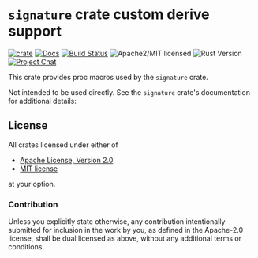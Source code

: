 # `signature` crate custom derive support

[![crate][crate-image]][crate-link]
[![Docs][docs-image]][docs-link]
[![Build Status][build-image]][build-link]
![Apache2/MIT licensed][license-image]
![Rust Version][rustc-image]
[![Project Chat][chat-image]][chat-link]

This crate provides proc macros used by the `signature` crate.

Not intended to be used directly. See the `signature` crate's documentation
for additional details:

## License

All crates licensed under either of

 * [Apache License, Version 2.0](http://www.apache.org/licenses/LICENSE-2.0)
 * [MIT license](http://opensource.org/licenses/MIT)

at your option.

### Contribution

Unless you explicitly state otherwise, any contribution intentionally submitted
for inclusion in the work by you, as defined in the Apache-2.0 license, shall be
dual licensed as above, without any additional terms or conditions.

[//]: # (badges)

[crate-image]: https://img.shields.io/crates/v/signature_derive
[crate-link]: https://crates.io/crates/signature_derive
[docs-image]: https://docs.rs/signature_derive/badge.svg
[docs-link]: https://docs.rs/signature_derive/
[build-image]: https://github.com/RustCrypto/traits/actions/workflows/signature_derive.yml/badge.svg?branch=master
[build-link]: https://github.com/RustCrypto/traits/actions/workflows/signature_derive.yml?query=branch:master
[license-image]: https://img.shields.io/badge/license-Apache2.0/MIT-blue.svg
[rustc-image]: https://img.shields.io/badge/rustc-1.85+-blue.svg
[chat-image]: https://img.shields.io/badge/zulip-join_chat-blue.svg
[chat-link]: https://rustcrypto.zulipchat.com/#narrow/channel/260048-signatures
